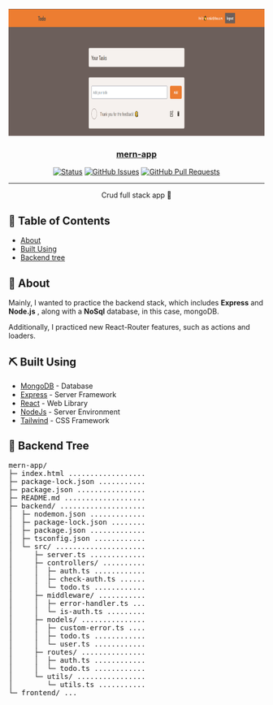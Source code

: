 <p align="center">
  <a href="https://main--illustrious-platypus-807930.netlify.app/#/auth" rel="noopener">
 <img width=100% height=250px src="./.github/Screenshot_1.png" alt="Project logo"></a>

</p>

<a href="https://main--illustrious-platypus-807930.netlify.app/#/auth"> <h3 align="center">mern-app</h3> </a>

<div align="center">

[![Status](https://img.shields.io/badge/status-active-success.svg)]()
[![GitHub Issues](https://img.shields.io/github/issues/F4eNn/MernApp)](https://github.com/F4eNn/MernApp/issues)
[![GitHub Pull Requests](https://img.shields.io/github/issues-pr/F4eNn/MernApp)](https://github.com/F4eNn/MernApp/pulls)

</div>

---

<p align="center"> Crud full stack app 🧐
    <br> 
</p>

## 📝 Table of Contents

- [About](#about)
- [Built Using](#built_using)
- [Backend tree](#backend_tree)

## 🧐 About <a name = "about"></a>

<p>
Mainly, I wanted to practice the backend stack, which includes <strong>Express</strong> and <strong>Node.js</strong> , along with a <strong>NoSql</strong> database, in this case, mongoDB.
</p>
<p>
Additionally, I practiced new React-Router features, such as actions and loaders.
</p>

## ⛏️ Built Using <a name = "built_using"></a>

- [MongoDB](https://www.mongodb.com/) - Database
- [Express](https://expressjs.com/) - Server Framework
- [React](https://react.dev/) - Web Library
- [NodeJs](https://nodejs.org/en/) - Server Environment
- [Tailwind](https://tailwindcss.com/) - CSS Framework


## 🌲 Backend Tree <a name = "backend_tree"></a>

<pre>
mern-app/
├─ index.html .................. 
├─ package-lock.json ........... 
├─ package.json ................ 
├─ README.md ................... 
├─ backend/ .................... 
│  ├─ nodemon.json ............. 
│  ├─ package-lock.json ........ 
│  ├─ package.json ............. 
│  ├─ tsconfig.json ............ 
│  └─ src/ ..................... 
│     ├─ server.ts ............. 
│     ├─ controllers/ .......... 
│     │  ├─ auth.ts ............ 
│     │  ├─ check-auth.ts ...... 
│     │  └─ todo.ts ............ 
│     ├─ middleware/ ........... 
│     │  ├─ error-handler.ts ... 
│     │  └─ is-auth.ts ......... 
│     ├─ models/ ............... 
│     │  ├─ custom-error.ts .... 
│     │  ├─ todo.ts ............ 
│     │  └─ user.ts ............ 
│     ├─ routes/ ............... 
│     │  ├─ auth.ts ............ 
│     │  └─ todo.ts ............ 
│     └─ utils/ ................ 
│        └─ utils.ts ........... 
└─ frontend/ ...
</pre>


